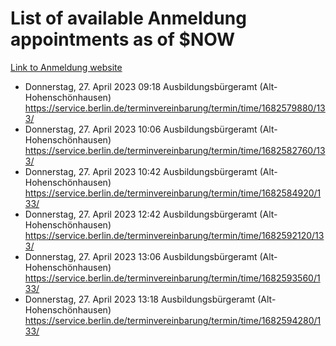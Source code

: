 # List of available Anmeldung appointments as of $NOW
[Link to Anmeldung website](https://service.berlin.de/terminvereinbarung/termin/tag.php?termin=1&anliegen[]=120686&dienstleisterlist=122210,122217,327316,122219,327312,122227,327314,122231,327346,122243,327348,122254,122252,329742,122260,329745,122262,329748,122271,327278,122273,327274,122277,327276,330436,122280,327294,122282,327290,122284,327292,122291,327270,122285,327266,122286,327264,122296,327268,150230,329760,122297,327286,122294,327284,122312,329763,122314,329775,122304,327330,122311,327334,122309,327332,317869,122281,327352,122279,329772,122283,122276,327324,122274,327326,122267,329766,122246,327318,122251,327320,122257,327322,122208,327298,122226,327300&herkunft=http%3A%2F%2Fservice.berlin.de%2Fdienstleistung%2F120686%2F)
- Donnerstag, 27. April 2023 09:18 Ausbildungsbürgeramt (Alt- Hohenschönhausen) https://service.berlin.de/terminvereinbarung/termin/time/1682579880/133/
- Donnerstag, 27. April 2023 10:06 Ausbildungsbürgeramt (Alt- Hohenschönhausen) https://service.berlin.de/terminvereinbarung/termin/time/1682582760/133/
- Donnerstag, 27. April 2023 10:42 Ausbildungsbürgeramt (Alt- Hohenschönhausen) https://service.berlin.de/terminvereinbarung/termin/time/1682584920/133/
- Donnerstag, 27. April 2023 12:42 Ausbildungsbürgeramt (Alt- Hohenschönhausen) https://service.berlin.de/terminvereinbarung/termin/time/1682592120/133/
- Donnerstag, 27. April 2023 13:06 Ausbildungsbürgeramt (Alt- Hohenschönhausen) https://service.berlin.de/terminvereinbarung/termin/time/1682593560/133/
- Donnerstag, 27. April 2023 13:18 Ausbildungsbürgeramt (Alt- Hohenschönhausen) https://service.berlin.de/terminvereinbarung/termin/time/1682594280/133/
